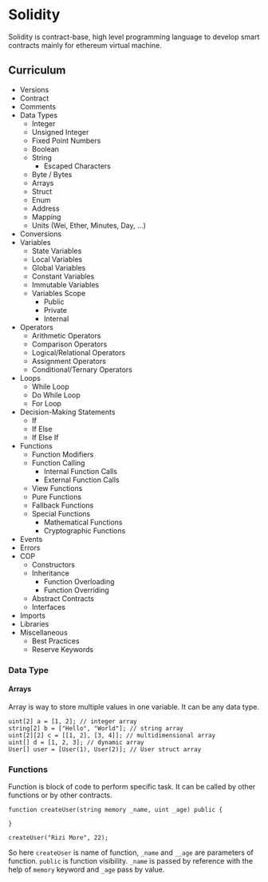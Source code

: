 # Solidity
Solidity is contract-base, high level programming language to develop smart contracts mainly for ethereum virtual machine.

## Curriculum
- Versions
- Contract
- Comments
- Data Types
  - Integer
  - Unsigned Integer
  - Fixed Point Numbers
  - Boolean
  - String
    - Escaped Characters
  - Byte / Bytes
  - Arrays
  - Struct
  - Enum
  - Address
  - Mapping
  - Units (Wei, Ether, Minutes, Day, ...)
- Conversions
- Variables
  - State Variables
  - Local Variables
  - Global Variables
  - Constant Variables
  - Immutable Variables
  - Variables Scope
    - Public
    - Private
    - Internal
- Operators
  - Arithmetic Operators
  - Comparison Operators
  - Logical/Relational Operators
  - Assignment Operators
  - Conditional/Ternary Operators
- Loops
  - While Loop
  - Do While Loop
  - For Loop
- Decision-Making Statements
  - If
  - If Else
  - If Else If
- Functions
  - Function Modifiers
  - Function Calling
    - Internal Function Calls
    - External Function Calls
  - View Functions
  - Pure Functions
  - Fallback Functions
  - Special Functions
    - Mathematical Functions
    - Cryptographic Functions
- Events
- Errors
- COP
  - Constructors
  - Inheritance
    - Function Overloading
    - Function Overriding
  - Abstract Contracts
  - Interfaces
- Imports
- Libraries
- Miscellaneous
  - Best Practices
  - Reserve Keywords


### Data Type

#### Arrays
Array is way to store multiple values in one variable. It can be any data type.

```solidity
uint[2] a = [1, 2]; // integer array
string[2] b = ["Hello", "World"]; // string array
uint[2][2] c = [[1, 2], [3, 4]]; // multidimensional array
uint[] d = [1, 2, 3]; // dynamic array
User[] user = [User(1), User(2)]; // User struct array
```

### Functions
Function is block of code to perform specific task. It can be called by other functions or by other contracts.

```solidity
function createUser(string memory _name, uint _age) public {

}

createUser("Rizi More", 22);
```

So here `createUser` is name of function, `_name` and `__age` are parameters of function. `public` is function visibility. `_name` is passed by reference with the help of `memory` keyword and `_age` pass by value.
